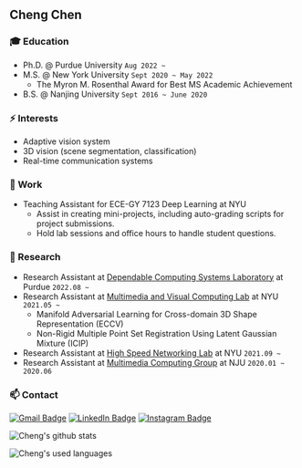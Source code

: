 ## Cheng Chen

### :mortar_board: Education
- Ph.D. @ Purdue University `Aug 2022 ~`
- M.S. @ New York University `Sept 2020 ~ May 2022`
    - The Myron M. Rosenthal Award for Best MS Academic Achievement
- B.S. @ Nanjing University `Sept 2016 ~ June 2020`

### ⚡ Interests
- Adaptive vision system
- 3D vision (scene segmentation, classification)
- Real-time communication systems

### :office: Work
- Teaching Assistant for ECE-GY 7123 Deep Learning at NYU
    * Assist in creating mini-projects, including auto-grading scripts for project submissions.
    * Hold lab sessions and office hours to handle student questions.

### 🔭 Research
- Research Assistant at [Dependable Computing Systems Laboratory](https://engineering.purdue.edu/dcsl/) at Purdue ```2022.08 ~ ```
- Research Assistant at [Multimedia and Visual Computing Lab](http://mmvc.engineering.nyu.edu/) at NYU ```2021.05 ~ ```
    - Manifold Adversarial Learning for Cross-domain 3D Shape Representation (ECCV)
    - Non-Rigid Multiple Point Set Registration Using Latent Gaussian Mixture (ICIP)
- Research Assistant at [High Speed Networking Lab](https://research.engineering.nyu.edu/highspeed/) at NYU ```2021.09 ~ ```
- Research Assistant at [Multimedia Computing Group](http://mcg.nju.edu.cn/)  at NJU ```2020.01 ~ 2020.06```

### 📫 Contact 
[![Gmail Badge](https://img.shields.io/badge/Gmail-D14836?style=for-the-badge&logo=gmail&logoColor=white)](mailto:cheng.chen@nyu.edu) [![LinkedIn Badge](https://img.shields.io/badge/linkedin-%230077B5.svg?&style=for-the-badge&logo=linkedin&logoColor=white)](https://www.linkedin.com/in/cheng-chen-a74b221b6/) [![Instagram Badge](https://img.shields.io/badge/Instagram-E4405F?style=for-the-badge&logo=instagram&logoColor=white)](https://www.instagram.com/ccjuliusss/)

![Cheng's github stats](https://github-readme-stats.vercel.app/api?username=ChengChen2020&show_icons=true&theme=merko)

![Cheng's used languages](https://github-readme-stats.vercel.app/api/top-langs/?username=ChengChen2020&theme=merko)
